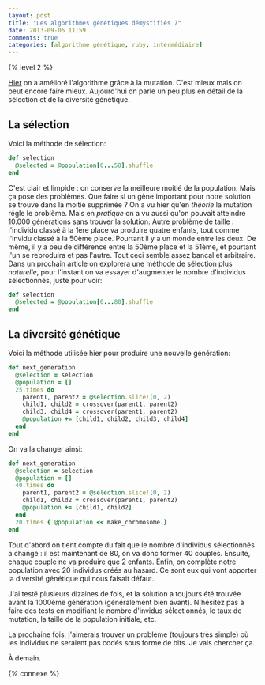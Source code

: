 ```yaml
---
layout: post
title: "Les algorithmes génétiques démystifiés 7"
date: 2013-09-06 11:59
comments: true
categories: [algorithme génétique, ruby, intermédiaire]
---
```


{% level 2 %}

[Hier](http://lkdjiin.github.io/blog/2013/09/05/les-algorithmes-genetiques-demystifies-6/)
on a amélioré l'algorithme grâce à la mutation. C'est mieux mais on
peut encore faire mieux. Aujourd'hui on parle un peu plus en détail de
la sélection et de la diversité génétique.

<!-- more -->

La sélection
------------
Voici la méthode de sélection:

``` ruby
def selection
  @selected = @population[0...50].shuffle
end
```

C'est clair et limpide : on conserve la meilleure moitié de la population.
Mais ça pose des problèmes. Que faire si un gène important pour notre
solution se trouve dans la moitié supprimée ? On a vu hier qu'en *théorie*
la mutation régle le problème. Mais en *pratique* on a vu aussi qu'on pouvait
atteindre 10.000 générations sans trouver la solution. Autre problème de
taille : l'individu classé à la 1ère place va produire quatre enfants,
tout comme l'invidu classé à la 50ème place. Pourtant il y a un monde entre
les deux. De même, il y a peu de différence entre la 50ème place et la
51ème, et pourtant l'un se reproduira et pas l'autre. Tout ceci semble assez
bancal et arbitraire. Dans un prochain article on explorera une méthode de
sélection plus *naturelle*, pour l'instant on va essayer d'augmenter le
nombre d'individus sélectionnés, juste pour voir:

``` ruby
def selection
  @selected = @population[0...80].shuffle
end
```

La diversité génétique
-------------------

Voici la méthode utilisée hier pour produire une nouvelle génération:

``` ruby
def next_generation
  @selection = selection
  @population = []
  25.times do
    parent1, parent2 = @selection.slice!(0, 2)
    child1, child2 = crossover(parent1, parent2)
    child3, child4 = crossover(parent1, parent2)
    @population += [child1, child2, child3, child4]
  end
end
```

On va la changer ainsi:

``` ruby
def next_generation
  @selection = selection
  @population = []
  40.times do
    parent1, parent2 = @selection.slice!(0, 2)
    child1, child2 = crossover(parent1, parent2)
    @population += [child1, child2]
  end
  20.times { @population << make_chromosome }
end
```

Tout d'abord on tient compte du fait que le nombre d'individus sélectionnés
a changé : il est maintenant de 80, on va donc former 40 couples. Ensuite,
chaque couple ne va produire que 2 enfants. Enfin, on complète notre
population avec 20 individus créés au hasard. Ce sont eux qui vont apporter
la diversité génétique qui nous faisait défaut.

J'ai testé plusieurs dizaines de fois, et la solution a toujours été
trouvée avant la 1000ème génération (généralement bien avant).
N'hésitez pas à faire des tests
en modifiant le nombre d'invidus sélectionnés, le taux de mutation,
la taille de la population initiale, etc.

La prochaine fois, j'aimerais trouver un problème (toujours très simple) où
les individus ne seraient pas codés sous forme de bits. Je vais chercher ça.

À demain.

{% connexe %}


